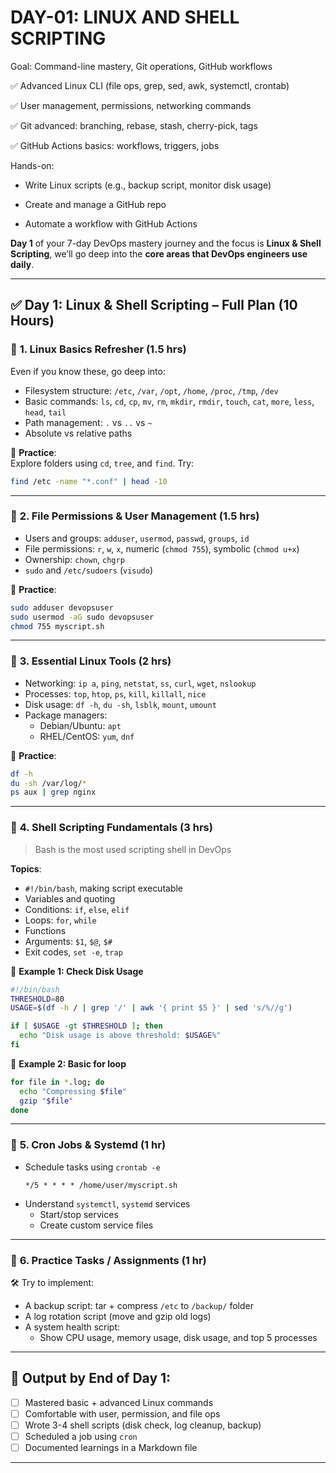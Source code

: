 # DAY-01: LINUX AND SHELL SCRIPTING

Goal: Command-line mastery, Git operations, GitHub workflows

✅ Advanced Linux CLI (file ops, grep, sed, awk, systemctl, crontab)

✅ User management, permissions, networking commands

✅ Git advanced: branching, rebase, stash, cherry-pick, tags

✅ GitHub Actions basics: workflows, triggers, jobs

Hands-on:

- Write Linux scripts (e.g., backup script, monitor disk usage)

- Create and manage a GitHub repo

- Automate a workflow with GitHub Actions


**Day 1** of your 7-day DevOps mastery journey and the focus is **Linux & Shell Scripting**, we’ll go deep into the **core areas that DevOps engineers use daily**.

---

## ✅ **Day 1: Linux & Shell Scripting – Full Plan (10 Hours)**

### 🔹 **1. Linux Basics Refresher (1.5 hrs)**
Even if you know these, go deep into:
- Filesystem structure: `/etc`, `/var`, `/opt`, `/home`, `/proc`, `/tmp`, `/dev`
- Basic commands: `ls`, `cd`, `cp`, `mv`, `rm`, `mkdir`, `rmdir`, `touch`, `cat`, `more`, `less`, `head`, `tail`
- Path management: `.` vs `..` vs `~`
- Absolute vs relative paths

📘 **Practice**:  
Explore folders using `cd`, `tree`, and `find`. Try:
```bash
find /etc -name "*.conf" | head -10
```

---

### 🔹 **2. File Permissions & User Management (1.5 hrs)**
- Users and groups: `adduser`, `usermod`, `passwd`, `groups`, `id`
- File permissions: `r`, `w`, `x`, numeric (`chmod 755`), symbolic (`chmod u+x`)
- Ownership: `chown`, `chgrp`
- `sudo` and `/etc/sudoers` (`visudo`)

📘 **Practice**:
```bash
sudo adduser devopsuser
sudo usermod -aG sudo devopsuser
chmod 755 myscript.sh
```

---

### 🔹 **3. Essential Linux Tools (2 hrs)**
- Networking: `ip a`, `ping`, `netstat`, `ss`, `curl`, `wget`, `nslookup`
- Processes: `top`, `htop`, `ps`, `kill`, `killall`, `nice`
- Disk usage: `df -h`, `du -sh`, `lsblk`, `mount`, `umount`
- Package managers:
  - Debian/Ubuntu: `apt`
  - RHEL/CentOS: `yum`, `dnf`

📘 **Practice**:
```bash
df -h
du -sh /var/log/*
ps aux | grep nginx
```

---

### 🔹 **4. Shell Scripting Fundamentals (3 hrs)**
> Bash is the most used scripting shell in DevOps

**Topics**:
- `#!/bin/bash`, making script executable
- Variables and quoting
- Conditions: `if`, `else`, `elif`
- Loops: `for`, `while`
- Functions
- Arguments: `$1`, `$@`, `$#`
- Exit codes, `set -e`, `trap`

📘 **Example 1: Check Disk Usage**
```bash
#!/bin/bash
THRESHOLD=80
USAGE=$(df -h / | grep '/' | awk '{ print $5 }' | sed 's/%//g')

if [ $USAGE -gt $THRESHOLD ]; then
  echo "Disk usage is above threshold: $USAGE%"
fi
```

📘 **Example 2: Basic for loop**
```bash
for file in *.log; do
  echo "Compressing $file"
  gzip "$file"
done
```

---

### 🔹 **5. Cron Jobs & Systemd (1 hr)**
- Schedule tasks using `crontab -e`
  ```
  */5 * * * * /home/user/myscript.sh
  ```
- Understand `systemctl`, `systemd` services
  - Start/stop services
  - Create custom service files

---

### 🔹 **6. Practice Tasks / Assignments (1 hr)**
🛠️ Try to implement:
- A backup script: tar + compress `/etc` to `/backup/` folder
- A log rotation script (move and gzip old logs)
- A system health script:
  - Show CPU usage, memory usage, disk usage, and top 5 processes

---

## 🎯 Output by End of Day 1:
- [ ] Mastered basic + advanced Linux commands
- [ ] Comfortable with user, permission, and file ops
- [ ] Wrote 3-4 shell scripts (disk check, log cleanup, backup)
- [ ] Scheduled a job using `cron`
- [ ] Documented learnings in a Markdown file

---
